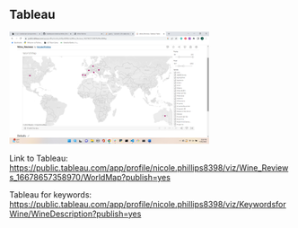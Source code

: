 ## Tableau

<img src="static/images/tableau.png"  height="200"/>

Link to Tableau: https://public.tableau.com/app/profile/nicole.phillips8398/viz/Wine_Reviews_16678657358970/WorldMap?publish=yes


Tableau for keywords: https://public.tableau.com/app/profile/nicole.phillips8398/viz/KeywordsforWine/WineDescription?publish=yes

